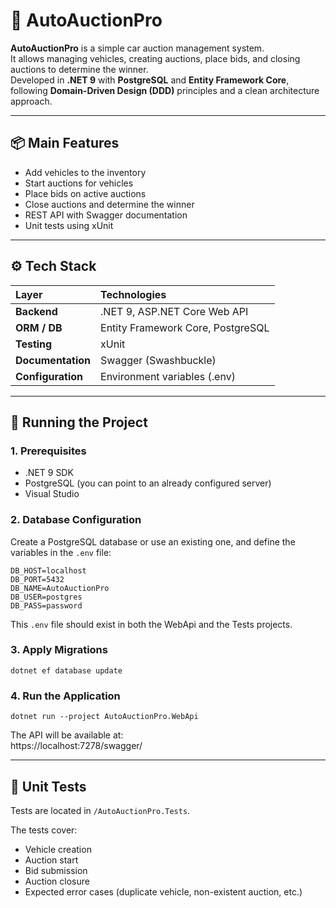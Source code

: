 ﻿# 🚗 AutoAuctionPro

**AutoAuctionPro** is a simple car auction management system.  
It allows managing vehicles, creating auctions, place bids, and closing auctions to determine the winner.  
Developed in **.NET 9** with **PostgreSQL** and **Entity Framework Core**, following **Domain-Driven Design (DDD)** principles and a clean architecture approach.

---

## 📦 Main Features

- Add vehicles to the inventory  
- Start auctions for vehicles  
- Place bids on active auctions  
- Close auctions and determine the winner  
- REST API with Swagger documentation  
- Unit tests using xUnit  

---

## ⚙️ Tech Stack

| Layer | Technologies |
|:--|:--|
| **Backend** | .NET 9, ASP.NET Core Web API |
| **ORM / DB** | Entity Framework Core, PostgreSQL |
| **Testing** | xUnit |
| **Documentation** | Swagger (Swashbuckle) |
| **Configuration** | Environment variables (.env) |

---

## 🚀 Running the Project

### 1. Prerequisites
- .NET 9 SDK  
- PostgreSQL (you can point to an already configured server)  
- Visual Studio  

### 2. Database Configuration

Create a PostgreSQL database or use an existing one, and define the variables in the `.env` file:
```env
DB_HOST=localhost
DB_PORT=5432
DB_NAME=AutoAuctionPro
DB_USER=postgres
DB_PASS=password
```
This `.env` file should exist in both the WebApi and the Tests projects.

### 3. Apply Migrations

`dotnet ef database update`

### 4. Run the Application

`dotnet run --project AutoAuctionPro.WebApi`

The API will be available at:  
https://localhost:7278/swagger/

---

## 🧪 Unit Tests

Tests are located in `/AutoAuctionPro.Tests`.

The tests cover:
- Vehicle creation  
- Auction start  
- Bid submission  
- Auction closure  
- Expected error cases (duplicate vehicle, non-existent auction, etc.)
